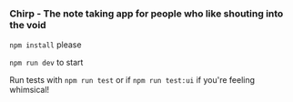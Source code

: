 ### Chirp - The note taking app for people who like shouting into the void

`npm install` please

`npm run dev` to start

Run tests with `npm run test` or if `npm run test:ui` if you're feeling whimsical!
